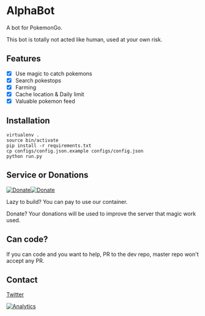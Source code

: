 # AlphaBot

A bot for PokemonGo.

This bot is totally not acted like human, used at your own risk.

## Features
- [x] Use magic to catch pokemons
- [x] Search pokestops
- [x] Farming
- [x] Cache location & Daily limit
- [x] Valuable pokemon feed

## Installation
```
virtualenv .
source bin/activate
pip install -r requirements.txt
cp configs/config.json.example configs/config.json
python run.py
```

## Service or Donations 
[![Donate](https://payment.allpay.com.tw/Content/images/pay_01B.jpg)](https://qr.allpay.com.tw/0pHPP)[![Donate](https://www.paypalobjects.com/en_US/i/btn/btn_subscribeCC_LG.gif)](https://www.paypal.com/cgi-bin/webscr?cmd=_s-xclick&hosted_button_id=L35XCY62GXTD4)

Lazy to build? You can pay to use our container.

Donate? Your donations will be used to improve the server that magic work used.

## Can code?
If you can code and you want to help, PR to the dev repo, master repo won't accept any PR.

## Contact
[Twitter](https://twitter.com/PokemonAlphaBot)

[![Analytics](https://ga-beacon.appspot.com/UA-82764111-1/welcaom-page-master)](https://github.com/igrigorik/ga-beacon)
